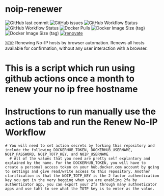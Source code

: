 # noip-renewer

![GitHub last commit](https://img.shields.io/github/last-commit/simao-silva/noip-renewer?style=for-the-badge)
![GitHub issues](https://img.shields.io/github/issues/simao-silva/noip-renewer?style=for-the-badge)
![GitHub Workflow Status](https://img.shields.io/github/actions/workflow/status/simao-silva/noip-renewer/docker-build-alpine.yml?label=Alpine%20build&style=for-the-badge)
![GitHub Workflow Status](https://img.shields.io/github/actions/workflow/status/simao-silva/noip-renewer/docker-build-debian.yml?label=Debian%20build&style=for-the-badge)
![Docker Pulls](https://img.shields.io/docker/pulls/simaofsilva/noip-renewer?style=for-the-badge)
![Docker Image Size (tag)](https://img.shields.io/docker/image-size/simaofsilva/noip-renewer/alpine?label=Alpine%20image%20size&style=for-the-badge)
![Docker Image Size (tag)](https://img.shields.io/docker/image-size/simaofsilva/noip-renewer/debian?label=Debian%20image%20size&style=for-the-badge)
[![renovate](https://img.shields.io/badge/renovate-enabled-brightgreen.svg?style=for-the-badge)](https://renovatebot.com)

:uk:: Renewing No-IP hosts by browser automation. Renews all hosts available for confirmation, without any user interaction with a browser. <br/>
# This is a script which run using github actions once a month to renew your no ip free hostname
  # Instructions to run manually use the actions tab and run the Renew No-IP Workflow
    # You will need to set action secrets by forking this repository and include the following DOCKERHUB_TOKEN, DOCKERHUB_USERNAME, NOIP_PASSWORD, NOIP_TOTP_KEY, and NOIP_USERNAME
      # All of the values that you need are pretty self explantory and explained by the name. For the DOCKERHUB_TOKEN, you will have to create a personal access token on your hub.docker.com account by going to settings and give read/write access to this repository. Another clarification is that the NOIP_TOTP_KEY is the 2 factor authentication key you get in the very begging when you are enabling 2fa by authenticator app, you can export your 2fa through many authneticator apps and use taht to see what the TOTP key is to enter as the value.
